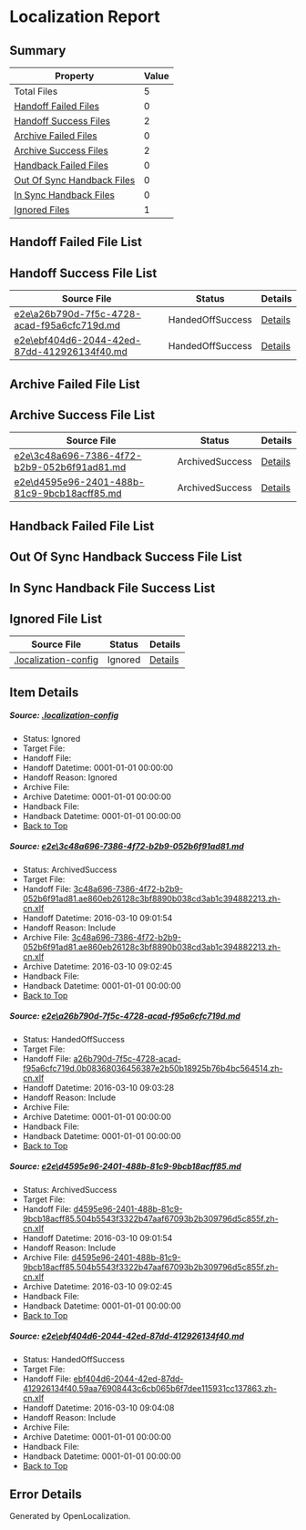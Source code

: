 # <a name='report-top'></a> Localization Report

## Summary
 Property | Value 
 -------- | ----- 
 Total Files | 5
[ Handoff Failed Files ](#handoff-failed-list)| 0
[ Handoff Success Files ](#handoff-success-list)| 2
[ Archive Failed Files ](#archive-failed-list)| 0
[ Archive Success Files ](#archive-success-list)| 2
[ Handback Failed Files ](#handback-failed-list)| 0
[ Out Of Sync Handback Files ](#outofsync-handback-success-list)| 0
[ In Sync Handback Files ](#insync-handback-success-list)| 0
[ Ignored Files ](#ignored-list)| 1

## <a name='handoff-failed-list'></a> Handoff Failed File List

## <a name='handoff-success-list'></a> Handoff Success File List
 Source File | Status | Details 
 ----------- | ------ | ------- 
 [e2e\a26b790d-7f5c-4728-acad-f95a6cfc719d.md](https://github.com/OpenLocalizationTest/oltest/blob/c749647e366e1c2f6af90ef8be909e779ab5c47f/e2e/a26b790d-7f5c-4728-acad-f95a6cfc719d.md) | HandedOffSuccess | [Details](#b817be7bc5f3e7f174bc5584bd6a3c9bdf9f28ce2)
 [e2e\ebf404d6-2044-42ed-87dd-412926134f40.md](https://github.com/OpenLocalizationTest/oltest/blob/01fa74eeca0fdea5921fa4085fcb68e466b2eefe/e2e/ebf404d6-2044-42ed-87dd-412926134f40.md) | HandedOffSuccess | [Details](#fb73f8bf455abed2183258e5632816c37522231c4)

## <a name='archive-failed-list'></a> Archive Failed File List

## <a name='archive-success-list'></a> Archive Success File List
 Source File | Status | Details 
 ----------- | ------ | ------- 
 [e2e\3c48a696-7386-4f72-b2b9-052b6f91ad81.md](https://github.com/OpenLocalizationTest/oltest/blob/0e1b5a3b7bcd57f1ce0aa487889b21a588479e14/e2e/3c48a696-7386-4f72-b2b9-052b6f91ad81.md) | ArchivedSuccess | [Details](#4f6df44672a003b30663979171fb3483116294b01)
 [e2e\d4595e96-2401-488b-81c9-9bcb18acff85.md](https://github.com/OpenLocalizationTest/oltest/blob/0e1b5a3b7bcd57f1ce0aa487889b21a588479e14/e2e/d4595e96-2401-488b-81c9-9bcb18acff85.md) | ArchivedSuccess | [Details](#4ba699a981258fcff89545253564f62283284f4c3)

## <a name='handback-failed-list'></a> Handback Failed File List

## <a name='outofsync-handback-success-list'></a> Out Of Sync Handback Success File List

## <a name='insync-handback-success-list'></a> In Sync Handback File Success List

## <a name='ignored-list'></a> Ignored File List
 Source File | Status | Details 
 ----------- | ------ | ------- 
 [.localization-config](https://github.com/OpenLocalizationTest/oltest/blob/01fa74eeca0fdea5921fa4085fcb68e466b2eefe/.localization-config) | Ignored | [Details](#66aca4b1c2f43b14ec41e0e427345df94af1d5e10)

## Item Details
##### <a name='66aca4b1c2f43b14ec41e0e427345df94af1d5e10'></a> Source: [.localization-config](https://github.com/OpenLocalizationTest/oltest/blob/01fa74eeca0fdea5921fa4085fcb68e466b2eefe/.localization-config)
* Status: Ignored
* Target File: 
* Handoff File: 
* Handoff Datetime: 0001-01-01 00:00:00
* Handoff Reason: Ignored
* Archive File: 
* Archive Datetime: 0001-01-01 00:00:00
* Handback File: 
* Handback Datetime: 0001-01-01 00:00:00
* [Back to Top](#report-top)

##### <a name='4f6df44672a003b30663979171fb3483116294b01'></a> Source: [e2e\3c48a696-7386-4f72-b2b9-052b6f91ad81.md](https://github.com/OpenLocalizationTest/oltest/blob/0e1b5a3b7bcd57f1ce0aa487889b21a588479e14/e2e/3c48a696-7386-4f72-b2b9-052b6f91ad81.md)
* Status: ArchivedSuccess
* Target File: 
* Handoff File: [3c48a696-7386-4f72-b2b9-052b6f91ad81.ae860eb26128c3bf8890b038cd3ab1c394882213.zh-cn.xlf](https://github.com/OpenLocalizationTestOrg/olhandoff/blob/ebb484a67140339b0dc44a85c5ae8c3edb45a4b8/ol-handoff/OpenLocalizationTestOrg/oltest.zh-cn/xinjiang/ht/3c48a696-7386-4f72-b2b9-052b6f91ad81.ae860eb26128c3bf8890b038cd3ab1c394882213.zh-cn.xlf)
* Handoff Datetime: 2016-03-10 09:01:54
* Handoff Reason: Include
* Archive File: [3c48a696-7386-4f72-b2b9-052b6f91ad81.ae860eb26128c3bf8890b038cd3ab1c394882213.zh-cn.xlf](https://github.com/OpenLocalizationTestOrg/olhandoff/blob/a0e74d7d0814e6138d3264cdaccb02774a9a1e15/ol-handoff/OpenLocalizationTestOrg/oltest.zh-cn/xinjiang/ht/archive/3c48a696-7386-4f72-b2b9-052b6f91ad81.ae860eb26128c3bf8890b038cd3ab1c394882213.zh-cn.xlf)
* Archive Datetime: 2016-03-10 09:02:45
* Handback File: 
* Handback Datetime: 0001-01-01 00:00:00
* [Back to Top](#report-top)

##### <a name='b817be7bc5f3e7f174bc5584bd6a3c9bdf9f28ce2'></a> Source: [e2e\a26b790d-7f5c-4728-acad-f95a6cfc719d.md](https://github.com/OpenLocalizationTest/oltest/blob/c749647e366e1c2f6af90ef8be909e779ab5c47f/e2e/a26b790d-7f5c-4728-acad-f95a6cfc719d.md)
* Status: HandedOffSuccess
* Target File: 
* Handoff File: [a26b790d-7f5c-4728-acad-f95a6cfc719d.0b08368036456387e2b50b18925b76b4bc564514.zh-cn.xlf](https://github.com/OpenLocalizationTestOrg/olhandoff/blob/2bdca0d8378df1440fbc10c87c803326d3318287/ol-handoff/OpenLocalizationTestOrg/oltest.zh-cn/xinjiang/ht/a26b790d-7f5c-4728-acad-f95a6cfc719d.0b08368036456387e2b50b18925b76b4bc564514.zh-cn.xlf)
* Handoff Datetime: 2016-03-10 09:03:28
* Handoff Reason: Include
* Archive File: 
* Archive Datetime: 0001-01-01 00:00:00
* Handback File: 
* Handback Datetime: 0001-01-01 00:00:00
* [Back to Top](#report-top)

##### <a name='4ba699a981258fcff89545253564f62283284f4c3'></a> Source: [e2e\d4595e96-2401-488b-81c9-9bcb18acff85.md](https://github.com/OpenLocalizationTest/oltest/blob/0e1b5a3b7bcd57f1ce0aa487889b21a588479e14/e2e/d4595e96-2401-488b-81c9-9bcb18acff85.md)
* Status: ArchivedSuccess
* Target File: 
* Handoff File: [d4595e96-2401-488b-81c9-9bcb18acff85.504b5543f3322b47aaf67093b2b309796d5c855f.zh-cn.xlf](https://github.com/OpenLocalizationTestOrg/olhandoff/blob/ebb484a67140339b0dc44a85c5ae8c3edb45a4b8/ol-handoff/OpenLocalizationTestOrg/oltest.zh-cn/xinjiang/ht/d4595e96-2401-488b-81c9-9bcb18acff85.504b5543f3322b47aaf67093b2b309796d5c855f.zh-cn.xlf)
* Handoff Datetime: 2016-03-10 09:01:54
* Handoff Reason: Include
* Archive File: [d4595e96-2401-488b-81c9-9bcb18acff85.504b5543f3322b47aaf67093b2b309796d5c855f.zh-cn.xlf](https://github.com/OpenLocalizationTestOrg/olhandoff/blob/a0e74d7d0814e6138d3264cdaccb02774a9a1e15/ol-handoff/OpenLocalizationTestOrg/oltest.zh-cn/xinjiang/ht/archive/d4595e96-2401-488b-81c9-9bcb18acff85.504b5543f3322b47aaf67093b2b309796d5c855f.zh-cn.xlf)
* Archive Datetime: 2016-03-10 09:02:45
* Handback File: 
* Handback Datetime: 0001-01-01 00:00:00
* [Back to Top](#report-top)

##### <a name='fb73f8bf455abed2183258e5632816c37522231c4'></a> Source: [e2e\ebf404d6-2044-42ed-87dd-412926134f40.md](https://github.com/OpenLocalizationTest/oltest/blob/01fa74eeca0fdea5921fa4085fcb68e466b2eefe/e2e/ebf404d6-2044-42ed-87dd-412926134f40.md)
* Status: HandedOffSuccess
* Target File: 
* Handoff File: [ebf404d6-2044-42ed-87dd-412926134f40.59aa76908443c6cb065b6f7dee115931cc137863.zh-cn.xlf](https://github.com/OpenLocalizationTestOrg/olhandoff/blob/9054a1b11175442fba624395ecdabdb19f7311ab/ol-handoff/OpenLocalizationTestOrg/oltest.zh-cn/xinjiang/ht/ebf404d6-2044-42ed-87dd-412926134f40.59aa76908443c6cb065b6f7dee115931cc137863.zh-cn.xlf)
* Handoff Datetime: 2016-03-10 09:04:08
* Handoff Reason: Include
* Archive File: 
* Archive Datetime: 0001-01-01 00:00:00
* Handback File: 
* Handback Datetime: 0001-01-01 00:00:00
* [Back to Top](#report-top)


## Error Details

Generated by OpenLocalization.
